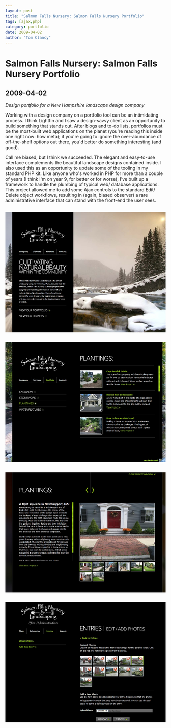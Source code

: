 ```yaml
---
layout: post
title: "Salmon Falls Nursery: Salmon Falls Nursery Portfolio"
tags: [ajax,php]
category: portfolio
date: 2009-04-02
author: "Tom Clancy"
---
```


# Salmon Falls Nursery: Salmon Falls Nursery Portfolio

## 2009-04-02

_Design portfolio for a New Hampshire landscape design company_

<p>Working with a design company on a portfolio tool can be an intimidating process. I think Lightfin and I saw a design-savvy client as an opportunity to build something that stands out. After blogs and to-do lists, portfolios must be the most-built web applications on the planet (you're reading this inside one right now: how meta); if you're going to ignore the over-abundance of off-the-shelf options out there, you'd better do something interesting (and good).</p>

<p>Call me biased, but I think we succeeded. The elegant and easy-to-use interface complements the beautiful landscape designs contained inside. I also used this as an opportunity to update some of the tooling in my standard PHP kit. Like anyone who's worked in PHP for more than a couple of years (I think I'm on year 9, for better or for worse), I've built up a framework to handle the plumbing of typical web/ database applications. This project allowed me to add some Ajax controls to the standard Edit/ Delete object workflows, resulting in (again, biased observer) a rare administrative interface that can stand with the front-end the user sees.</p><img src="/assets/portfolio/sf-home.jpg" alt="Home " style="margin: 1em 0" />
<img src="/assets/portfolio/sf-category.jpg" alt="Category View Category overview" style="margin: 1em 0" />
<img src="/assets/portfolio/sf-detail.jpg" alt="Detail Project details and photographs" style="margin: 1em 0" />
<img src="/assets/portfolio/sf-admin.jpg" alt="Admin The custom administration tools are also integrated into the site" style="margin: 1em 0" />

